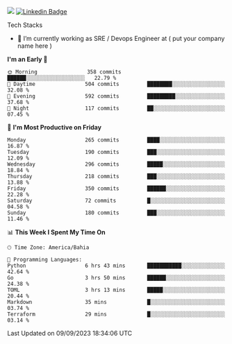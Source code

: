 ![](https://komarev.com/ghpvc/?username=miltlima&color=blue) [![Linkedin Badge](https://img.shields.io/badge/-LinkedIn-blue?style=flat-square&logo=Linkedin&logoColor=white&link=https://www.linkedin.com/in/miltonlimaj/)](https://www.linkedin.com/in/miltonlimaj/) 


Tech Stacks
                 

- 🔭 I’m currently working as SRE / Devops Engineer at ( put your company name here )


<!--START_SECTION:waka-->
**I'm an Early 🐤** 

```text
🌞 Morning                358 commits         ██████░░░░░░░░░░░░░░░░░░░   22.79 % 
🌆 Daytime                504 commits         ████████░░░░░░░░░░░░░░░░░   32.08 % 
🌃 Evening                592 commits         █████████░░░░░░░░░░░░░░░░   37.68 % 
🌙 Night                  117 commits         ██░░░░░░░░░░░░░░░░░░░░░░░   07.45 % 
```
📅 **I'm Most Productive on Friday** 

```text
Monday                   265 commits         ████░░░░░░░░░░░░░░░░░░░░░   16.87 % 
Tuesday                  190 commits         ███░░░░░░░░░░░░░░░░░░░░░░   12.09 % 
Wednesday                296 commits         █████░░░░░░░░░░░░░░░░░░░░   18.84 % 
Thursday                 218 commits         ███░░░░░░░░░░░░░░░░░░░░░░   13.88 % 
Friday                   350 commits         ██████░░░░░░░░░░░░░░░░░░░   22.28 % 
Saturday                 72 commits          █░░░░░░░░░░░░░░░░░░░░░░░░   04.58 % 
Sunday                   180 commits         ███░░░░░░░░░░░░░░░░░░░░░░   11.46 % 
```


📊 **This Week I Spent My Time On** 

```text
🕑︎ Time Zone: America/Bahia

💬 Programming Languages: 
Python                   6 hrs 43 mins       ███████████░░░░░░░░░░░░░░   42.64 % 
Go                       3 hrs 50 mins       ██████░░░░░░░░░░░░░░░░░░░   24.38 % 
TOML                     3 hrs 13 mins       █████░░░░░░░░░░░░░░░░░░░░   20.44 % 
Markdown                 35 mins             █░░░░░░░░░░░░░░░░░░░░░░░░   03.74 % 
Terraform                29 mins             █░░░░░░░░░░░░░░░░░░░░░░░░   03.14 % 
```


 Last Updated on 09/09/2023 18:34:06 UTC
<!--END_SECTION:waka-->
